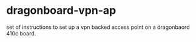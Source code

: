 # dragonboard-vpn-ap
set of instructions to set up a vpn backed access point on a dragonbaord 410c board.
